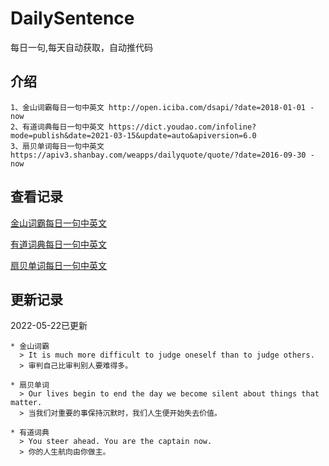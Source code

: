 # DailySentence

每日一句,每天自动获取，自动推代码

## 介绍

```
1、金山词霸每日一句中英文 http://open.iciba.com/dsapi/?date=2018-01-01 - now
2、有道词典每日一句中英文 https://dict.youdao.com/infoline?mode=publish&date=2021-03-15&update=auto&apiversion=6.0
3、扇贝单词每日一句中英文 https://apiv3.shanbay.com/weapps/dailyquote/quote/?date=2016-09-30 - now
```

## 查看记录

[金山词霸每日一句中英文](./data/iciba/)

[有道词典每日一句中英文](./data/youdao/)

[扇贝单词每日一句中英文](./data/shanbay/)

## 更新记录
2022-05-22已更新 
```
* 金山词霸
  > It is much more difficult to judge oneself than to judge others.
  > 审判自己比审判别人要难得多。

* 扇贝单词
  > Our lives begin to end the day we become silent about things that matter.
  > 当我们对重要的事保持沉默时，我们人生便开始失去价值。

* 有道词典
  > You steer ahead. You are the captain now.
  > 你的人生航向由你做主。

```
